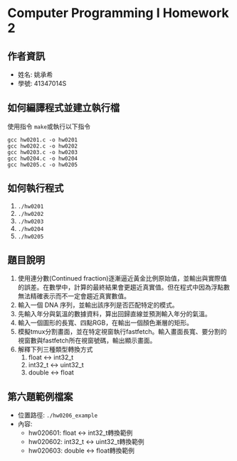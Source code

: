# Computer Programming I Homework 2
## 作者資訊
 - 姓名: 姚承希
 - 學號: 41347014S

## 如何編譯程式並建立執行檔
使用指令 `make`或執行以下指令
```
gcc hw0201.c -o hw0201
gcc hw0202.c -o hw0202
gcc hw0203.c -o hw0203
gcc hw0204.c -o hw0204
gcc hw0205.c -o hw0205
```

## 如何執行程式
1. `./hw0201`
2. `./hw0202`
3. `./hw0203`
4. `./hw0204`
5. `./hw0205`

## 題目說明
1. 使用連分數(Continued fraction)逐漸逼近黃金比例原始值，並輸出與實際值的誤差。在數學中，計算的最終結果會更趨近真實值。但在程式中因為浮點數無法精確表示而不一定會趨近真實數值。
2. 輸入一個 DNA 序列，並輸出該序列是否匹配特定的模式。
3. 先輸入年分與氣溫的數據資料，算出回歸直線並預測輸入年分的氣溫。
4. 輸入一個圖形的長寬、四點RGB，在輸出一個顏色漸層的矩形。
5. 模擬tmux分割畫面，並在特定視窗執行fastfetch。輸入畫面長寬、要分割的視窗數與fastfetch所在視窗號碼，輸出顯示畫面。
6. 解釋下列三種類型轉換方式
    1. float <-> int32_t
    2. int32_t <-> uint32_t
    3. double <-> float

## 第六題範例檔案
 - 位置路徑: `./hw0206_example`
 - 內容:
     - hw020601: float <-> int32_t轉換範例
     - hw020602: int32_t <-> uint32_t轉換範例
     - hw020603: double <-> float轉換範例

